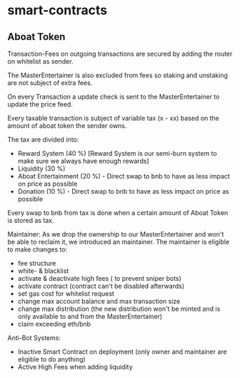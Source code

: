 # smart-contracts
## Aboat Token
Transaction-Fees on outgoing transactions are secured by adding the router on whitelist as sender.

The MasterEntertainer is also excluded from fees so staking and unstaking are not subject of extra fees.

On every Transaction a update check is sent to the MasterEntertainer to update the price feed.

Every taxable transaction is subject of variable tax (x - xx) based on the amount of aboat token the sender owns.

The tax are divided into:
- Reward System (40 %) [Reward System is our semi-burn system to make sure we always have enough rewards]
- Liquidity (30 %)
- Aboat Entertainment (20 %) - Direct swap to bnb to have as less impact on price as possible
- Donation (10 %) - Direct swap to bnb to have as less impact on price as possible

Every swap to bnb from tax is done when a certain amount of Aboat Token is stored as tax.

Maintainer:
As we drop the ownership to our MasterEntertainer and won't be able to reclaim it, we introduced an maintainer.
The maintainer is eligible to make changes to:
- fee structure
- white- & blacklist
- activate & deactivate high fees ( to prevent sniper bots)
- activate contract (contract can't be disabled afterwards)
- set gas cost for whitelist request
- change max account balance and max transaction size
- change max distribution (the new distribution won't be minted and is only available to and from the MasterEntertainer)
- claim exceeding eth/bnb

Anti-Bot Systems:
- Inactive Smart Contract on deployment (only owner and maintainer are eligible to do anything)
- Active High Fees when adding liquidity
